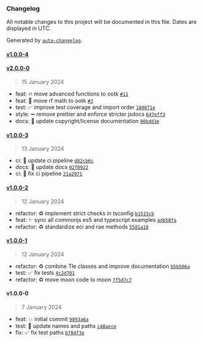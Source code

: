 ### Changelog

All notable changes to this project will be documented in this file. Dates are displayed in UTC.

Generated by [`auto-changelog`](https://github.com/CookPete/auto-changelog).

#### [v1.0.0-4](https://github.com/thkruz/ootk-core/compare/v2.0.0-0...v1.0.0-4)

#### [v2.0.0-0](https://github.com/thkruz/ootk-core/compare/v1.0.0-3...v2.0.0-0)

> 15 January 2024

- feat: :fire: move advanced functions to ootk [`#11`](https://github.com/thkruz/ootk-core/issues/11)
- feat: :truck: move rf math to ootk [`#3`](https://github.com/thkruz/ootk-core/issues/3)
- test: :white_check_mark: improve test coverage and import order [`188071e`](https://github.com/thkruz/ootk-core/commit/188071eb7b598e89a7b911685d565800de10bf6a)
- style: :heavy_minus_sign: remove prettier and enforce stricter jsdocs [`647eff3`](https://github.com/thkruz/ootk-core/commit/647eff351ecfde1f54f9be06af8aa4dc38cc5d18)
- docs: :page_facing_up: update copyright/license documentation [`90bdd3e`](https://github.com/thkruz/ootk-core/commit/90bdd3eff917e58c1813bff597d933891fe5645b)

#### [v1.0.0-3](https://github.com/thkruz/ootk-core/compare/v1.0.0-2...v1.0.0-3)

> 13 January 2024

- ci: :construction_worker: update ci pipeline [`d82cb6c`](https://github.com/thkruz/ootk-core/commit/d82cb6c69c1135a1f77f75183eb16f47acc0110b)
- docs: :memo: update docs [`02f0922`](https://github.com/thkruz/ootk-core/commit/02f09227bead5c8aa8cb44e1ba6b8119b34be9f6)
- ci: :green_heart: fix ci pipeline [`21a2971`](https://github.com/thkruz/ootk-core/commit/21a297182f435aff81b3ff3a7727782a3b012511)

#### [v1.0.0-2](https://github.com/thkruz/ootk-core/compare/v1.0.0-1...v1.0.0-2)

> 12 January 2024

- refactor: :recycle: implement strict checks in tsconfig [`b1515cb`](https://github.com/thkruz/ootk-core/commit/b1515cb07794b7ac465bf27ebfb48232140f2e25)
- feat: :sparkles: sync all commonjs es5 and typescript examples [`adb58fa`](https://github.com/thkruz/ootk-core/commit/adb58faf46de6af12568064d5941026a31942ecf)
- refactor: :recycle: standardize eci and rae methods [`5581a18`](https://github.com/thkruz/ootk-core/commit/5581a18ffcb7ebbc04365e36fe49b51534c99137)

#### [v1.0.0-1](https://github.com/thkruz/ootk-core/compare/v1.0.0-0...v1.0.0-1)

> 12 January 2024

- refactor: :recycle: combine Tle classes and improve documentation [`b5b506a`](https://github.com/thkruz/ootk-core/commit/b5b506af622d673fbf03fa4edbb11b405f27099f)
- test: :white_check_mark: fix tests [`4c2d701`](https://github.com/thkruz/ootk-core/commit/4c2d701dfc25d04a3929956e0ff2d5f94466bd05)
- refactor: :recycle: move moon code to moon [`7f5d7c7`](https://github.com/thkruz/ootk-core/commit/7f5d7c74b41216e75b94fbb32b07c6303cf044ec)

#### v1.0.0-0

> 7 January 2024

- feat: :boom: initial commit [`9893a6a`](https://github.com/thkruz/ootk-core/commit/9893a6acfb5dd51b12d755518c3af120fecc28be)
- test: :truck: update names and paths [`c48aece`](https://github.com/thkruz/ootk-core/commit/c48aece9a4c8a328cc7778292c4397312c162982)
- fix: :white_check_mark: fix test paths [`b784f3e`](https://github.com/thkruz/ootk-core/commit/b784f3eab311661415bfc9aa4001d9d8b8acd19f)
